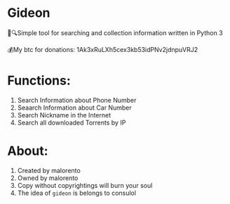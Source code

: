 # Gideon 
🧥🔍Simple tool for searching and collection information written in Python 3

💰My btc for donations: 1Ak3xRuLXh5cex3kb53idPNv2jdnpuVRJ2

# Functions:
1. Search Information about Phone Number
2. Seaarch Information about Car Number
3. Search Nickname in the Internet
4. Search all downloaded Torrents by IP

# About:
1. Created by malorento
2. Owned by malorento
3. Copy without copyrightings will burn your soul
4. The idea of ``gideon`` is belongs to consulol

